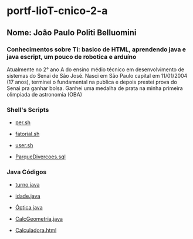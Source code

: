 # portf-lioT-cnico-2-a

## Nome: João Paulo Politi Belluomini

### Conhecimentos sobre Ti: basico de HTML, aprendendo java e java escript, um pouco de robotica e arduíno

Atualmente no 2° ano A do ensino médio técnico em desenvolvimento de sistemas do Senai de São José.
Nasci em São Paulo capital em 11/01/2004 (17 anos), terminei o fundamental na publica e depois prestei prova do Senai pra ganhar bolsa.
Ganhei uma medalha de prata na minha primeira olimpiada de astronomia (OBA)

### Shell's Scripts
* [per.sh](exercícios-shellScript/per.sh)

* [fatorial.sh](exercícios-shellScript/fatorial.sh)

* [user.sh](exercícios-shellScript/user.sh)

* [ParqueDivercoes.sql](exercícios-shellScript/ParqueDivercoes.sql)

### Java Códigos
* [turno.java](LógicaComputação/turno.java)

* [idade.java](LógicaComputação/idade.java)

* [Óptica.java](LógicaComputação/Óptica.java)

* [CalcGeometria.java](LógicaComputação/CalcGeometria.java)

* [Calculadora.html](Autorias/Calculadora.html)
